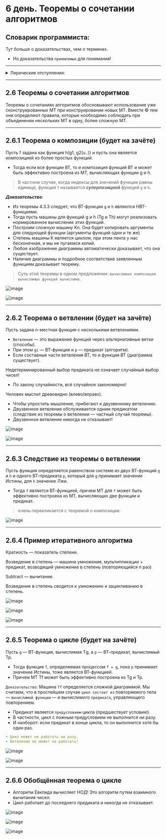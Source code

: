 # 6 день. Теоремы о сочетании алгоритмов

## Словарик программиста:

Тут больше о доказательствах, чем о терминах.
- Но доказательства `приемлемые` для понимания!

***

<details>
<summary>Лирические отступления:</summary>
<br>
 

- 2 т. Шеннона гласит: маломощные буквы вполне выразительны!
- Нормированно вычислимая машина — машина, которая ***обязана*** не зацикливаться и не отказывать, а не только машина, которая не мусорит!

> - Вычислимый по Ричи = по С
> - Вычислимый по Никлаусу Вирту = по Pascal 

```yaml
© Надо **блистать** знаниями на экзамене!
```
  
  
</details>

***

## 2.6 Теоремы о сочетании алгоритмов

Теоремы о сочетаниях алгоритмов обосновывают использование уже сконструированных
МТ при конструировании новых МТ. Вместе © тем они определяют правила, которые
нообходимо соблюдать при объединении нескольких МТ в одну, более сложную МТ.

***

## 2.6.1 Теорема о композиции (будет на зачёте)

Пусть f задана как функция h(g1, g2(u..)) и пусть она является композицией из более простых функций.
- Тогда если все функции ВТ, то и композиция функций ВТ и может быть эффективно построена из МТ, вычисляющих функции g и h.

> В частном случае, когда индексы для значений функции равны единице, функция `f` называется ***суперпозицией*** функций `g` и `h`.

***Доказательство***:

- Из теоремы 4.3.3 следует, что ВТ-функции `g` и `h` являются НВТ-функциями. 
- Тогда пусть машины для функций g и h (Tg и Th) могут реализовать нормированное вычисление этих функций.
- Построим сложную машину Kn. Она будет копировать аргументы для следующей функции (аргументы функций одни и те же)
- Степень машины K является циклом, при этом лента у нас бесконечная, и мы не пугаемся копий.
- Любое изображение диаграммы автоматически доказывает, что она существует.
- Наличие диаграммы и подробное соответствие заявленным функциям доказывает теорему.

> Суть этой теоремы в одном предложении: `вычислимая композиция вычислимых функций вычислима`.

![image](https://user-images.githubusercontent.com/113284506/211109064-f2b122d1-30e1-4bc2-971c-f63163500b45.png)

![image](https://user-images.githubusercontent.com/113284506/211109088-08e4d703-487d-4a7c-a863-3008260b5762.png)

***
## 2.6.2 Теорема о ветвлении (будет на зачёте)

Пусть задана n-местная функция с несколькими ветвлениями.
- `Ветвление` — это выражение функций через альтернативные ветки (способы).
- При этом `gi` — ВТ-функция и `p` — предикат (алгоритм).
- Если составные части ветвления ВТ, то и функция ВТ (диаграмма существует).

Недетерминированный выбор предиката не означает случайный выбор чисел!
- По закону случайности, всё случайное закономерно!

Человек мыслит древовидно (влево/вправо). 
- Чтобы упростить мышление, прибегают к двузвенному ветвлению.
- Двузвенное ветвление обслуживается одним предикатом (следствие из теоремы о ветвлении — частный случай теоремы).
- Двузвенное ветвление никогда не отказывает!

![image](https://user-images.githubusercontent.com/113284506/211109744-2ac66206-66d0-4171-b93f-8eb412b3f8ff.png)

![image](https://user-images.githubusercontent.com/113284506/211109764-d85b05bb-cf3b-42a9-bba5-dc121b5ad3e9.png)

***

## 2.6.3 Следствие из теоремы о ветвлении

Пусть функция определяется равенством системе из двух ВТ-функций `g` и `h` и одного ВТ-предиката `p`, который для `g` принимает значение Истины, для `h` значение Лжи.
- Тогда `f` является ВТ-функцией, причем МТ для `f` может быть эффективно построена из МТ, вычисляющих две функции и предикат.

> очень перекликается с теоремой о композиции.


![image](https://user-images.githubusercontent.com/113284506/211109849-4da77a6e-938b-4319-8e5a-b4fd1cc682df.png)

***

## 2.6.4 Пример итеративного алгоритма

Кратность — показатель степени.

Возведение в степень — машина умножения, мультипликации + предикат, возводящий умножение в степень (повторяющийся n раз)

Subtract — вычитание.

Возведение в степень сводится к умножению и зацикливанию в степень.


![image](https://user-images.githubusercontent.com/113284506/211110381-09f178b1-5961-4c08-953d-149c25869742.png)

![image](https://user-images.githubusercontent.com/113284506/211110398-92c2d9db-ffe7-40f2-ae02-8969fc86663d.png)

![image](https://user-images.githubusercontent.com/113284506/211110417-13b6128a-494a-4437-9061-c38fec8ea82e.png)

***

## 2.6.5 Теорема о цикле (будет на зачёте)

Пусть `g` — ВТ-функция, вычислимая Тg, а `p` — ВТ-предикат, вычислимый Tp.
- Тогда функция `f`, определяемая процессом `f = g`, пока `p` принимает значение Истины, тоже является ВТ-функцией.
- Причем МТ Tf может быть эффективно построена из Tg и Tp.

`Доказательство`:
Машина `Tf` определяется сложной диаграммой.
Мы считаем, что в простейшем случае `цикл состоит из` повторяемого тела — `вычислимой функции` — и вычислимого `предиката`, управляющего повторением.
- Предикат является `предусловием` цикла (предшествует условию).
- В частности, цикл с ложным предусловием не выполнится ни разу.
- И наоборот: если предикат в конце цикла, то он выполнится хотя бы один раз.

```yaml
- Цикл может не работать ни разу.
- Ветвление не может не работать!
```

![image](https://user-images.githubusercontent.com/113284506/211111850-49f308fd-8615-4080-bbd1-390cbc4a4651.png)

![image](https://user-images.githubusercontent.com/113284506/211111866-34669800-2156-4b6c-b558-ceadb3a14aab.png)

***
## 2.6.6 Обобщённая теорема о цикле

- Алгоритм Евклида вычисляет НОД! Это алгоритм путем взаимного вычитания чисел.
- Цикл работает до последнего предиката и никогда не отказывает.

![image](https://user-images.githubusercontent.com/113284506/211111891-1c9b030c-33b1-4b4e-906a-54e6d47bdd11.png)

![image](https://user-images.githubusercontent.com/113284506/211111916-fdd062bd-14e9-4ecc-9914-ad33e25c26e7.png)

![image](https://user-images.githubusercontent.com/113284506/211111927-e4c9889d-aefa-446f-b85c-0c362e712a16.png)


